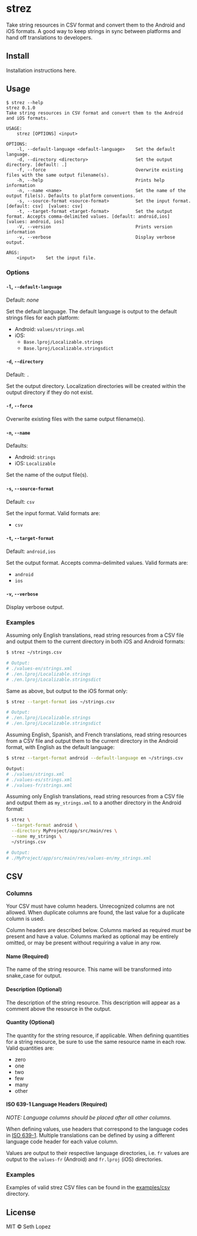 # strez

Take string resources in CSV format and convert them to the Android and iOS
formats. A good way to keep strings in sync between platforms and hand off
translations to developers.

## Install

Installation instructions here.

## Usage

```
$ strez --help
strez 0.1.0
Take string resources in CSV format and convert them to the Android and iOS formats.

USAGE:
    strez [OPTIONS] <input>

OPTIONS:
    -l, --default-language <default-language>    Set the default language.
    -d, --directory <directory>                  Set the output directory. [default: .] 
    -f, --force                                  Overwrite existing files with the same output filename(s).
    -h, --help                                   Prints help information
    -n, --name <name>                            Set the name of the output file(s). Defaults to platform conventions.
    -s, --source-format <source-format>          Set the input format. [default: csv]  [values: csv]
    -t, --target-format <target-format>          Set the output format. Accepts comma-delimited values. [default: android,ios]  [values: android, ios]
    -V, --version                                Prints version information
    -v, --verbose                                Display verbose output.

ARGS:
    <input>    Set the input file.
```

### Options

#### `-l`, `--default-language`

Default: _none_

Set the default language. The default language is output to the default strings
files for each platform:

- Android: `values/strings.xml`
- iOS:
    - `Base.lproj/Localizable.strings`
    - `Base.lproj/Localizable.stringsdict`

#### `-d`, `--directory`

Default: `.`

Set the output directory. Localization directories will be created within the
output directory if they do not exist.

#### `-f`, `--force`

Overwrite existing files with the same output filename(s).

#### `-n`, `--name`

Defaults:

- Android: `strings`
- iOS: `Localizable`

Set the name of the output file(s).

#### `-s`, `--source-format`

Default: `csv`

Set the input format. Valid formats are:

- `csv`

#### `-t`, `--target-format`

Default: `android,ios`

Set the output format. Accepts comma-delimited values. Valid formats are:

- `android`
- `ios`

#### `-v`, `--verbose`

Display verbose output.

### Examples

Assuming only English translations, read string resources from a CSV file and
output them to the current directory in both iOS and Android formats:

```sh
$ strez ~/strings.csv

# Output:
# ./values-en/strings.xml
# ./en.lproj/Localizable.strings
# ./en.lproj/Localizable.stringsdict
```

Same as above, but output to the iOS format only:

```sh
$ strez --target-format ios ~/strings.csv

# Output:
# ./en.lproj/Localizable.strings
# ./en.lproj/Localizable.stringsdict
```

Assuming English, Spanish, and French translations, read string resources from a
CSV file and output them to the current directory in the Android format, with
English as the default language:

```sh
$ strez --target-format android --default-language en ~/strings.csv

Output:
# ./values/strings.xml
# ./values-es/strings.xml
# ./values-fr/strings.xml
```

Assuming only English translations, read string resources from a CSV file and
output them as `my_strings.xml` to a another directory in the Android format:

```sh
$ strez \
  --target-format android \
  --directory MyProject/app/src/main/res \
  --name my_strings \
  ~/strings.csv

# Output:
# ./MyProject/app/src/main/res/values-en/my_strings.xml
```

## CSV

### Columns

Your CSV must have column headers. Unrecognized columns are not allowed. When
duplicate columns are found, the last value for a duplicate column is used.

Column headers are described below. Columns marked as required _must_ be present
and have a value. Columns marked as optional may be entirely omitted, or may be
present without requiring a value in any row.

#### Name (Required)

The name of the string resource. This name will be transformed into snake_case
for output.

#### Description (Optional)

The description of the string resource. This description will appear as a
comment above the resource in the output.

#### Quantity (Optional)

The quantity for the string resource, if applicable. When defining quantities
for a string resource, be sure to use the same resource name in each row. Valid
quantities are:

- zero
- one
- two
- few
- many
- other

#### ISO 639-1 Language Headers (Required)

_NOTE: Language columns should be placed after all other columns._

When defining values, use headers that correspond to the language codes in
[ISO 639-1](https://en.wikipedia.org/wiki/List_of_ISO_639-1_codes). Multiple
translations can be defined by using a different language code header for each
value column.

Values are output to their respective language directories, i.e. `fr` values are
output to the `values-fr` (Android) and `fr.lproj` (iOS) directories.

### Examples

Examples of valid strez CSV files can be found in the
[examples/csv](examples/csv) directory.

## License

MIT &copy; Seth Lopez